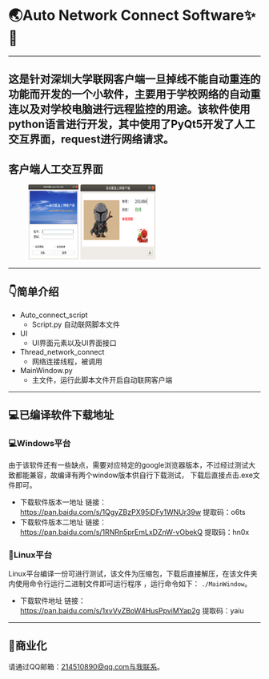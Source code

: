 # :earth_asia:Auto Network Connect Software:sparkles::rocket:
-----
这是针对深圳大学联网客户端一旦掉线不能自动重连的功能而开发的一个小软件，主要用于学校网络的自动重连以及对学校电脑进行远程监控的用途。该软件使用python语言进行开发，其中使用了PyQt5开发了人工交互界面，request进行网络请求。
-----
## 客户端人工交互界面

<figure class= "half">
    <img src= "https://github.com/yuanliangxie/Auto_Network_connect_software/blob/master/UI/log_in.png", width="100", height="150">
    <img src= "https://github.com/yuanliangxie/Auto_Network_connect_software/blob/master/UI/loging.png", width="150", height="150">
</figure>

---
## :point_down:简单介绍
- Auto_connect_script
   - Script.py 自动联网脚本文件
- UI
   - UI界面元素以及UI界面接口
- Thread_network_connect
   - 网络连接线程，被调用
- MainWindow.py
   - 主文件，运行此脚本文件开启自动联网客户端
----
## :computer:已编译软件下载地址
### :computer:Windows平台
由于该软件还有一些缺点，需要对应特定的google浏览器版本，不过经过测试大致都能兼容，故编译有两个window版本供自行下载测试，
下载后直接点击.exe文件即可。
- 下载软件版本一地址
链接：https://pan.baidu.com/s/1QgyZBzPX95iDFy1WNUr39w 
提取码：o6ts
- 下载软件版本二地址
链接：https://pan.baidu.com/s/1RNRn5prEmLxDZnW-vObekQ 
提取码：hn0x 
### :penguin:Linux平台
Linux平台编译一份可进行测试，该文件为压缩包，下载后直接解压，在该文件夹内使用命令行运行二进制文件即可运行程序
，运行命令如下：
`./MainWindow`。
- 下载软件地址
链接：https://pan.baidu.com/s/1xvVyZBoW4HusPpviMYap2g 
提取码：yaiu 
----
## :bank:商业化
请通过QQ邮箱：214510890@qq.com与我联系。
